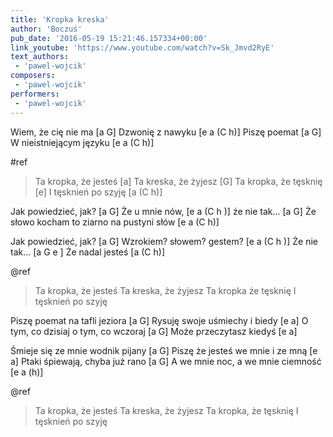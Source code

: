```yaml
---
title: 'Kropka kreska'
author: 'Boczuś'
pub_date: '2016-05-19 15:21:46.157334+00:00'
link_youtube: 'https://www.youtube.com/watch?v=Sk_Jmvd2RyE'
text_authors:
 - 'pawel-wojcik'
composers:
 - 'pawel-wojcik'
performers:
 - 'pawel-wojcik'
---
```


Wiem, że cię nie ma		[a G]
Dzwonię z nawyku 		[e a (C h)]
Piszę poemat 			[a G]
W nieistniejącym języku	[e a (C h)]

#ref
>Ta kropka, że jesteś 		[a]
>Ta kreska, że żyjesz 		[G]
>Ta kropka, że tęsknię 	[e]
>I tęsknień po szyję 		[a (C h)]

Jak powiedzieć, jak? 	[a G]
Że u mnie nów, 			[e a (C h )]
że nie tak...				[a G]
Że słowo kocham to ziarno na pustyni słów  [e a (C h)]

Jak powiedzieć, jak? 		        [a G]
Wzrokiem? słowem? gestem? 	[e a (C h )]
Że nie tak...  		[a G e ]
Że nadal jesteś [a (C h)]

@ref
>Ta kropka, że jesteś 
>Ta kreska, że żyjesz 
>Ta kropka że tęsknię 
>I tęsknień po szyję 

Piszę poemat na tafli jeziora 		[a G]
Rysuję swoje uśmiechy i biedy 		[e a]
O tym, co dzisiaj o tym, co wczoraj      [a G]
Może przeczytasz kiedyś                       [e a]

Śmieje się ze mnie wodnik pijany        [a G]
Piszę że jesteś we mnie i ze mną         [e a]
Ptaki śpiewają, chyba już rano 		[a G]
A we mnie noc, a we mnie ciemność 	[e a (h)]

@ref
>Ta kropka, że jesteś 
>Ta kreska, że żyjesz 
>Ta kropka, że tęsknię
>I tęsknień po szyję
